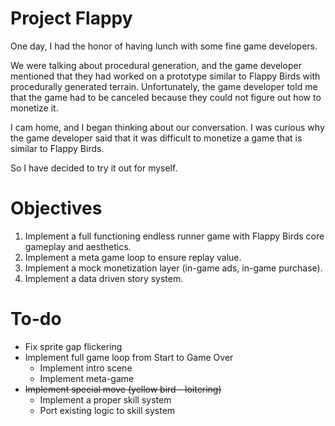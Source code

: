 # Project Flappy
One day, I had the honor of having lunch with some fine game developers.

We were talking about procedural generation, and the game developer mentioned that they had worked on a prototype similar to Flappy Birds with procedurally generated terrain.
Unfortunately, the game developer told me that the game had to be canceled because they could not figure out how to monetize it.

I cam home, and I began thinking about our conversation. I was curious why the game developer said that it was difficult to monetize a game that is similar to Flappy Birds. 

So I have decided to try it out for myself.

# Objectives
1. Implement a full functioning endless runner game with Flappy Birds core gameplay and aesthetics.
2. Implement a meta game loop to ensure replay value.
3. Implement a mock monetization layer (in-game ads, in-game purchase).
4. Implement a data driven story system.

# To-do
- Fix sprite gap flickering
- Implement full game loop from Start to Game Over
  - Implement intro scene
  - Implement meta-game
- ~~Implement special move (yellow bird - loitering)~~
  - Implement a proper skill system
  - Port existing logic to skill system
